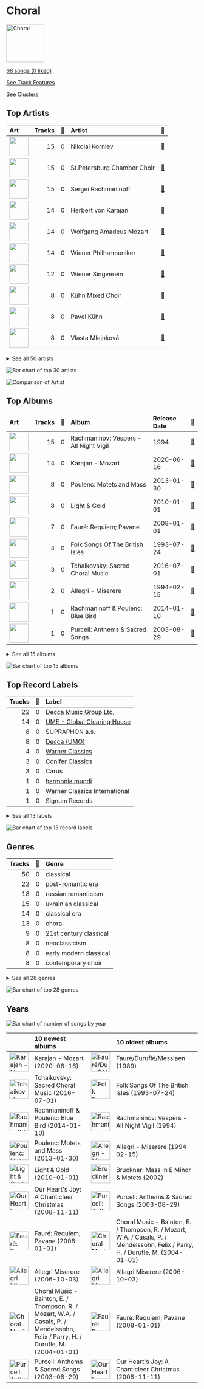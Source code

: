 # Choral


<img src="https://mosaic.scdn.co/640/ab67616d0000b2730baa26fb49c09c910a031d24ab67616d0000b2730c8397c0c79c33e6f350ee52ab67616d0000b273397c1f0c407ebd9a318b25faab67616d0000b273609d14b25e86640a2a69c534" alt="Choral" width="100" />

[68 songs (0 liked)](tracks.md)

[See Track Features](audio_features.md)

[See Clusters](clusters/overview.md)

## Top Artists

| Art | Tracks | 💚 | Artist | 🔗 |
|:---|---:|---:|:---|:---|
| <img src="https://i.scdn.co/image/ab67616d0000b273a62efdba9c8e430d12e3d0fe" alt="" width="50" /> | 15 | 0 | Nikolai Korniev | [🔗](https://open.spotify.com/artist/70hS9SnJefkZo2QJwS2VXi) |
| <img src="https://i.scdn.co/image/f946eebb053703449d3e862c18ae531ad0bee47d" alt="" width="50" /> | 15 | 0 | St.Petersburg Chamber Choir | [🔗](https://open.spotify.com/artist/46WjEugfIF0rKOewvFiby2) |
| <img src="https://i.scdn.co/image/463e3c5c3e814761532f554913cf2af456bcba59" alt="" width="50" /> | 15 | 0 | Sergei Rachmaninoff | [🔗](https://open.spotify.com/artist/0Kekt6CKSo0m5mivKcoH51) |
| <img src="https://i.scdn.co/image/ab6761610000e5ebf67fde1740e91a88445d5bdd" alt="" width="50" /> | 14 | 0 | Herbert von Karajan | [🔗](https://open.spotify.com/artist/5zCaQxjl110XTrm4LQ1CxY) |
| <img src="https://i.scdn.co/image/ab6761610000e5eb7fa9108c6dadb8c3ec21da88" alt="" width="50" /> | 14 | 0 | Wolfgang Amadeus Mozart | [🔗](https://open.spotify.com/artist/4NJhFmfw43RLBLjQvxDuRS) |
| <img src="https://i.scdn.co/image/ab6761610000e5eb4bb5eb0860d831455fab32b6" alt="" width="50" /> | 14 | 0 | Wiener Philharmoniker | [🔗](https://open.spotify.com/artist/003f4bk13c6Q3gAUXv7dGJ) |
| <img src="https://i.scdn.co/image/e403106a45cbd0e2ca51e4d1b18b9a587f9177be" alt="" width="50" /> | 12 | 0 | Wiener Singverein | [🔗](https://open.spotify.com/artist/35QSympF887CO8h5eZHme2) |
| <img src="https://i.scdn.co/image/ab67616d0000b2730baa26fb49c09c910a031d24" alt="" width="50" /> | 8 | 0 | Kühn Mixed Choir | [🔗](https://open.spotify.com/artist/7coad48I6XW2msLS0ms53T) |
| <img src="https://i.scdn.co/image/fde9f1407c45f7ff7e6fa92d70b259de19705c09" alt="" width="50" /> | 8 | 0 | Pavel Kühn | [🔗](https://open.spotify.com/artist/7bzLxD5IZSXMmuuqnZ7MfY) |
| <img src="https://i.scdn.co/image/ab67616d0000b2730baa26fb49c09c910a031d24" alt="" width="50" /> | 8 | 0 | Vlasta Mlejnková | [🔗](https://open.spotify.com/artist/775Rkua0PHENjo1sFIyApV) |


<details>
<summary>See all 50 artists</summary>

| Art | Tracks | 💚 | Artist | 🔗 |
|:---|---:|---:|:---|:---|
| <img src="https://i.scdn.co/image/ab6761610000e5eb9e3b99bd6e931e16752305bd" alt="" width="50" /> | 8 | 0 | Eric Whitacre | [🔗](https://open.spotify.com/artist/5TWpCLIhvGlbJmLK1zNpiL) |
| <img src="https://i.scdn.co/image/017bf244ebfd64277d6ae3b4f2c817884aa96f1a" alt="" width="50" /> | 8 | 0 | Francis Poulenc | [🔗](https://open.spotify.com/artist/4IAWVxo2fpTBPn6k7GZ3eY) |
| <img src="https://i.scdn.co/image/0b5020426f1e073f8c90d7e8e7375bffcbd89c07" alt="" width="50" /> | 8 | 0 | Eric Whitacre Singers | [🔗](https://open.spotify.com/artist/2tPhboxrWrQ4LxOhWlXAeN) |
| <img src="https://i.scdn.co/image/ab6761610000e5ebc8b13e554131116bf311f242" alt="" width="50" /> | 7 | 0 | Academy of St. Martin in the Fields | [🔗](https://open.spotify.com/artist/77CaCn32H4mOMQA7UElzfF) |
| <img src="https://i.scdn.co/image/addf4464734979a85ef71a61c421f23a6bc143ae" alt="" width="50" /> | 7 | 0 | Sir Neville Marriner | [🔗](https://open.spotify.com/artist/6NUhQz7eAEsZvjEHTKHux9) |
| <img src="https://i.scdn.co/image/965d539c15af1d86ec4875f05ec21d32414c3e64" alt="" width="50" /> | 7 | 0 | Gabriel Fauré | [🔗](https://open.spotify.com/artist/2gClsBep1tt1rv1CN210SO) |
| <img src="https://i.scdn.co/image/ab67616d0000b2737a50d536fbc99037cc0a4e0e" alt="" width="50" /> | 7 | 0 | John Birch | [🔗](https://open.spotify.com/artist/2TFBoJYsuvMuPMOlwXWbaE) |
| <img src="https://i.scdn.co/image/3a82b1bfa9beaa82deb0b380a94cb6dc197ee073" alt="" width="50" /> | 6 | 0 | Anna Tomowa-Sintow | [🔗](https://open.spotify.com/artist/6NSIW1uEq8JZmxEkHMF17c) |
| <img src="https://i.scdn.co/image/ab67616d0000b273a211c362dbbe1fa986c558c8" alt="" width="50" /> | 6 | 0 | Academy of St Martin in the Fields Chorus | [🔗](https://open.spotify.com/artist/1GxYERY1PDh1dEuFqvTDa5) |
| <img src="https://i.scdn.co/image/ab6761610000e5ebe4536d632bb182e3f82baaaf" alt="" width="50" /> | 4 | 0 | The King's Singers | [🔗](https://open.spotify.com/artist/5lR7yDVN4z9kahOiUSlMhe) |
| <img src="https://i.scdn.co/image/ab67616d0000b273774a4d3dd9d4fca18fa2180b" alt="" width="50" /> | 4 | 0 | Helga Muller-Molinari | [🔗](https://open.spotify.com/artist/3s5xNX5n6PAzpusMRhmHbA) |
| <img src="https://i.scdn.co/image/a97382fc1e98c5a755daf70d7a9355f673811707" alt="" width="50" /> | 4 | 0 | Vinson Cole | [🔗](https://open.spotify.com/artist/2j6cP3f3TxyHzcKdWYSm6h) |
| <img src="https://i.scdn.co/image/ab67616d0000b273774a4d3dd9d4fca18fa2180b" alt="" width="50" /> | 4 | 0 | Paata Burchuladze | [🔗](https://open.spotify.com/artist/1JzOJmq9kk0u7OWqzXkBcc) |
| <img src="https://i.scdn.co/image/ab67616d0000b2734edf9a255990288ccb93490f" alt="" width="50" /> | 3 | 0 | NDR Chor | [🔗](https://open.spotify.com/artist/7hMAA1N5j1Ynb49NIWO7HV) |
| <img src="https://i.scdn.co/image/ab6761610000e5ebb31012b4fbdb04b01943efb2" alt="" width="50" /> | 3 | 0 | The Choir Of Trinity College, Cambridge | [🔗](https://open.spotify.com/artist/3x8rZy1i6FwWOWKwfRT1Ab) |
| <img src="https://i.scdn.co/image/9a7c31f43e22a95f6d3c57baf4f87a3a9d2b93e0" alt="" width="50" /> | 3 | 0 | Pyotr Ilyich Tchaikovsky | [🔗](https://open.spotify.com/artist/3MKCzCnpzw3TjUYs2v7vDA) |
| <img src="https://i.scdn.co/image/ab67616d0000b2733eae59411940f7fe22c7cf0f" alt="" width="50" /> | 3 | 0 | Philipp Ahmann | [🔗](https://open.spotify.com/artist/309coOGhdzqXdIRwJH1xUo) |
| <img src="https://i.scdn.co/image/7117adc3585d0c275a20343fd6e6d6824e622498" alt="" width="50" /> | 2 | 0 | Richard Marlow | [🔗](https://open.spotify.com/artist/7rrfp80BJeAa0lpBnNgRNK) |
| <img src="https://i.scdn.co/image/ab6761610000e5eb07c9d549505f2fe573026810" alt="" width="50" /> | 2 | 0 | Chanticleer | [🔗](https://open.spotify.com/artist/4p6DfIA6NnKmWeRgDJPLT0) |
| <img src="https://i.scdn.co/image/ab67616d0000b273a68a328440fd75546e32b42c" alt="" width="50" /> | 2 | 0 | Gregorio Allegri | [🔗](https://open.spotify.com/artist/4I47QTluHCo2t2Gj6V7AIG) |
| <img src="https://i.scdn.co/image/b1e56021e0af6da7c4dad6e677318c716f66a4c3" alt="" width="50" /> | 2 | 0 | Henry Purcell | [🔗](https://open.spotify.com/artist/3tMLo1k3iUo82coMLWXzxq) |
| <img src="https://i.scdn.co/image/c8a584082d1e4aa421717edb8c149a52daf4da4d" alt="" width="50" /> | 2 | 0 | Thomas Allen | [🔗](https://open.spotify.com/artist/2SFBZgfO2H1nVSgjxzJLUy) |
| <img src="https://i.scdn.co/image/ebdcb255475d7204204576d18490994fb62a8413" alt="" width="50" /> | 1 | 0 | Capriccio Stravagante | [🔗](https://open.spotify.com/artist/7Hb8ewIvJmuQPAQ5MMVXJE) |
| <img src="https://i.scdn.co/image/fe113227d3189286fc6639f316d729bfeb103c79" alt="" width="50" /> | 1 | 0 | Maurice Duruflé | [🔗](https://open.spotify.com/artist/7Fph7U6qidZ2E97xKKsD4m) |
| <img src="https://i.scdn.co/image/60b9354e6df871bd1a87eb86cbc660a48e15172b" alt="" width="50" /> | 1 | 0 | Sylvia McNair | [🔗](https://open.spotify.com/artist/63aSj4hbN7Q4nw74Y0xNF6) |
| <img src="https://i.scdn.co/image/801e1dd16831ea8bd75e510177620ab756594b45" alt="" width="50" /> | 1 | 0 | Randall Thompson | [🔗](https://open.spotify.com/artist/5vNLpqTjRXfz6uHKs5hnvD) |
| <img src="nan" alt="" width="50" /> | 1 | 0 | Joseph Jennings | [🔗](https://open.spotify.com/artist/5A3ntUGTCKttzOwkoF9AUY) |
| <img src="https://i.scdn.co/image/ab67616d0000b273d516176f7ccedbc5add27d63" alt="" width="50" /> | 1 | 0 | Vladimir Mostovoy | [🔗](https://open.spotify.com/artist/4BTanscTBWJOSpvceZSVSi) |
| <img src="https://i.scdn.co/image/ab67616d0000b27311abfb0cada077900447061b" alt="" width="50" /> | 1 | 0 | Voices of Ascension Chorus | [🔗](https://open.spotify.com/artist/4AjjMZxILxc83KJAEuwu9j) |
| <img src="https://i.scdn.co/image/094b89c0a53eaa52cb0f19d2bcd23a9fc84c1b82" alt="" width="50" /> | 1 | 0 | Olga Borodina | [🔗](https://open.spotify.com/artist/47XbXbNzwqcWStfsjzFlKb) |
| <img src="https://i.scdn.co/image/e2930a243565b3a9675ef0943ba181f28c780109" alt="" width="50" /> | 1 | 0 | Skip Sempé | [🔗](https://open.spotify.com/artist/3DSclbx4DSkyIvouHCxHHZ) |
| <img src="https://i.scdn.co/image/914364be0f93ff2756c1352c2a2a5ae25ddb53cd" alt="" width="50" /> | 1 | 0 | Philippe Herreweghe | [🔗](https://open.spotify.com/artist/2ozcTa5tl8qhSbhJKM60I5) |
| <img src="https://i.scdn.co/image/c8dc83d307c0a8c18ac505da6133bc37df4442a1" alt="" width="50" /> | 1 | 0 | Anton Bruckner | [🔗](https://open.spotify.com/artist/2bM3j1JQWBkmzuoZKu4zj2) |
| <img src="nan" alt="" width="50" /> | 1 | 0 | Mark Kruczek | [🔗](https://open.spotify.com/artist/2DNiyyc8Do3ym3IjCaKFCp) |
| <img src="https://i.scdn.co/image/ab6761610000e5eb9124c581895bed80e4f2d36c" alt="" width="50" /> | 1 | 0 | Ola Gjeilo | [🔗](https://open.spotify.com/artist/29lbSb4ujaVH5pHnQjFT0G) |
| <img src="https://i.scdn.co/image/ab67616d0000b2732ef4105bd054322c9e1dab7f" alt="" width="50" /> | 1 | 0 | Zürcher Vokalisten | [🔗](https://open.spotify.com/artist/1YrY49Nj5lSs8otmnveoQQ) |
| <img src="https://i.scdn.co/image/ab6761610000e5eb6e895483075f6e493f491476" alt="" width="50" /> | 1 | 0 | Collegium Vocale Gent | [🔗](https://open.spotify.com/artist/17BdLN9q8RRQQqyklLwac1) |
| <img src="https://i.scdn.co/image/ab67616d0000b273b463341dade63d8c54a6a15e" alt="" width="50" /> | 1 | 0 | Dennis Keene | [🔗](https://open.spotify.com/artist/16e7cTpnxHfo8KnwinUysN) |
| <img src="https://i.scdn.co/image/ab6761610000e5eba1f2835ca8b0eba6b2159e8d" alt="" width="50" /> | 1 | 0 | Tenebrae | [🔗](https://open.spotify.com/artist/0vUnn6Eje2O5yxEj35touD) |
| <img src="https://i.scdn.co/image/ab67616d0000b2732ef4105bd054322c9e1dab7f" alt="" width="50" /> | 1 | 0 | Christian Dillig | [🔗](https://open.spotify.com/artist/0Ens2zPly8UFhQmyUUXlOH) |

</details>


![Bar chart of top 30 artists](../../images/playlists/choral/artists.png)

![Comparison of Artist](../../images/playlists/choral/artists_comparison.png)

## Top Albums

| Art | Tracks | 💚 | Album | Release Date | 🔗 |
|:---|---:|---:|:---|:---|:---|
| <img src="https://i.scdn.co/image/ab67616d0000b273319c8a995c0c01cd233b3bd5" alt="" width="50" /> | 15 | 0 | Rachmaninov: Vespers - All Night Vigil | 1994 | [🔗](https://open.spotify.com/album/7hqotgNjEJt09XiggaMI1v) |
| <img src="https://i.scdn.co/image/ab67616d0000b273b9cf4faacfd133cab7c867b8" alt="" width="50" /> | 14 | 0 | Karajan - Mozart | 2020-06-16 | [🔗](https://open.spotify.com/album/1HSJhsMIW2EDD4YSSkbc9e) |
| <img src="https://i.scdn.co/image/ab67616d0000b2730baa26fb49c09c910a031d24" alt="" width="50" /> | 8 | 0 | Poulenc: Motets and Mass | 2013-01-30 | [🔗](https://open.spotify.com/album/6czmOzWnyfS71jDpRxZDam) |
| <img src="https://i.scdn.co/image/ab67616d0000b2737f49ec19a186736ff30651ed" alt="" width="50" /> | 8 | 0 | Light & Gold | 2010-01-01 | [🔗](https://open.spotify.com/album/2hnquPCPDsr3Srk64rdeVS) |
| <img src="https://i.scdn.co/image/ab67616d0000b2735f71322acbf611462ffc03d5" alt="" width="50" /> | 7 | 0 | Fauré: Requiem; Pavane | 2008-01-01 | [🔗](https://open.spotify.com/album/0mhVHXJrGE5WUA58CJLf29) |
| <img src="https://i.scdn.co/image/ab67616d0000b273efbc193171a2f99fe94911c6" alt="" width="50" /> | 4 | 0 | Folk Songs Of The British Isles | 1993-07-24 | [🔗](https://open.spotify.com/album/7eFKaVzp6K60oBnB2kTjwV) |
| <img src="https://i.scdn.co/image/ab67616d0000b273e3e10be41297c622a0ec2e0d" alt="" width="50" /> | 3 | 0 | Tchaikovsky: Sacred Choral Music | 2016-07-01 | [🔗](https://open.spotify.com/album/4udN7bCLaa8zCnaIvoxzOB) |
| <img src="https://i.scdn.co/image/ab67616d0000b273397c1f0c407ebd9a318b25fa" alt="" width="50" /> | 2 | 0 | Allegri - Miserere | 1994-02-15 | [🔗](https://open.spotify.com/album/6DXPSePAsqcD40WQsSnasD) |
| <img src="https://i.scdn.co/image/ab67616d0000b2732ef4105bd054322c9e1dab7f" alt="" width="50" /> | 1 | 0 | Rachmaninoff & Poulenc: Blue Bird | 2014-01-10 | [🔗](https://open.spotify.com/album/7LfArBzkgp1PPDGDGSYWaR) |
| <img src="https://i.scdn.co/image/ab67616d0000b273609d14b25e86640a2a69c534" alt="" width="50" /> | 1 | 0 | Purcell: Anthems & Sacred Songs | 2003-08-29 | [🔗](https://open.spotify.com/album/7K8qhv7euF0xd6DiqoReDK) |


<details>
<summary>See all 15 albums</summary>

| Art | Tracks | 💚 | Album | Release Date | 🔗 |
|:---|---:|---:|:---|:---|:---|
| <img src="https://i.scdn.co/image/ab67616d0000b273d782656735b33a18ac499ee6" alt="" width="50" /> | 1 | 0 | Our Heart's Joy: A Chanticleer Christmas | 2008-11-11 | [🔗](https://open.spotify.com/album/7mdIzxZmqt54mv5wx3drAf) |
| <img src="https://i.scdn.co/image/ab67616d0000b2730c8397c0c79c33e6f350ee52" alt="" width="50" /> | 1 | 0 | Fauré/Duruflé/Messiaen | 1989 | [🔗](https://open.spotify.com/album/2kJvD9jzU5n9dmNj9FoyQ8) |
| <img src="https://i.scdn.co/image/ab67616d0000b273ab85af946bb4b89695c7c60c" alt="" width="50" /> | 1 | 0 | Choral Music - Bainton, E. / Thompson, R. / Mozart, W.A. / Casals, P. / Mendelssohn, Felix / Parry, H. / Durufle, M. | 2004-01-01 | [🔗](https://open.spotify.com/album/2ZcxORUFkzrpjZ7DrSmNkT) |
| <img src="https://i.scdn.co/image/ab67616d0000b273ddf2fb18947ce57d0005f626" alt="" width="50" /> | 1 | 0 | Bruckner: Mass in E Minor & Motets | 2002 | [🔗](https://open.spotify.com/album/13eAUvw0Ga3BBFsf6oxF46) |
| <img src="https://i.scdn.co/image/ab67616d0000b273173d17db2abbefa4569b4dca" alt="" width="50" /> | 1 | 0 | Allegri Miserere | 2006-10-03 | [🔗](https://open.spotify.com/album/3fvFlaBBbAFO0QCrSTbfaU) |

</details>


![Bar chart of top 15 albums](../../images/playlists/choral/albums.png)

## Top Record Labels

| Tracks | 💚 | Label |
|---:|---:|:---|
| 22 | 0 | [Decca Music Group Ltd.](../../labels/decca_music_group_ltd_/overview.md) |
| 14 | 0 | [UME - Global Clearing House](../../labels/ume___global_clearing_house/overview.md) |
| 8 | 0 | SUPRAPHON a.s. |
| 8 | 0 | [Decca (UMO)](../../labels/decca__umo_/overview.md) |
| 4 | 0 | [Warner Classics](../../labels/warner_classics/overview.md) |
| 3 | 0 | Conifer Classics |
| 3 | 0 | Carus |
| 1 | 0 | [harmonia mundi](../../labels/harmonia_mundi/overview.md) |
| 1 | 0 | Warner Classics International |
| 1 | 0 | Signum Records |


<details>
<summary>See all 13 labels</summary>

| Tracks | 💚 | Label |
|---:|---:|:---|
| 1 | 0 | SPEKTRAL |
| 1 | 0 | Delos |
| 1 | 0 | Chanticleer Records |

</details>


![Bar chart of top 13 record labels](../../images/playlists/choral/labels.png)

## Genres

| Tracks | 💚 | Genre |
|---:|---:|:---|
| 50 | 0 | classical |
| 22 | 0 | post-romantic era |
| 18 | 0 | russian romanticism |
| 15 | 0 | ukrainian classical |
| 14 | 0 | classical era |
| 13 | 0 | choral |
| 9 | 0 | 21st century classical |
| 8 | 0 | neoclassicism |
| 8 | 0 | early modern classical |
| 8 | 0 | contemporary choir |


<details>
<summary>See all 28 genres</summary>

| Tracks | 💚 | Genre |
|---:|---:|:---|
| 8 | 0 | american 21st century classical |
| 5 | 0 | polyphony |
| 4 | 0 | vocal ensemble |
| 4 | 0 | puirt-a-beul |
| 4 | 0 | late romantic era |
| 4 | 0 | early music |
| 4 | 0 | cambridge choir |
| 4 | 0 | british choir |
| 3 | 0 | classical drill |
| 2 | 0 | italian renaissance |
| 2 | 0 | english baroque |
| 2 | 0 | baroque |
| 1 | 0 | nordic contemporary classical |
| 1 | 0 | early music choir |
| 1 | 0 | classical organ |
| 1 | 0 | american modern classical |
| 1 | 0 | american early music |
| 1 | 0 | american choir |

</details>


![Bar chart of top 28 genres](../../images/playlists/choral/genres.png)

## Years



![Bar chart of number of songs by year](../../images/playlists/choral/years.png)

| ​ | 10 newest albums | ​​ | 10 oldest albums |
|:---|:---|:---|:---|
| <img src="https://i.scdn.co/image/ab67616d0000b273b9cf4faacfd133cab7c867b8" alt="Karajan - Mozart" width="50" /> | Karajan - Mozart (2020-06-16) | <img src="https://i.scdn.co/image/ab67616d0000b2730c8397c0c79c33e6f350ee52" alt="Fauré/Duruflé/Messiaen" width="50" /> | Fauré/Duruflé/Messiaen (1989) |
| <img src="https://i.scdn.co/image/ab67616d0000b273e3e10be41297c622a0ec2e0d" alt="Tchaikovsky: Sacred Choral Music" width="50" /> | Tchaikovsky: Sacred Choral Music (2016-07-01) | <img src="https://i.scdn.co/image/ab67616d0000b273efbc193171a2f99fe94911c6" alt="Folk Songs Of The British Isles" width="50" /> | Folk Songs Of The British Isles (1993-07-24) |
| <img src="https://i.scdn.co/image/ab67616d0000b2732ef4105bd054322c9e1dab7f" alt="Rachmaninoff &amp; Poulenc: Blue Bird" width="50" /> | Rachmaninoff & Poulenc: Blue Bird (2014-01-10) | <img src="https://i.scdn.co/image/ab67616d0000b273319c8a995c0c01cd233b3bd5" alt="Rachmaninov: Vespers - All Night Vigil" width="50" /> | Rachmaninov: Vespers - All Night Vigil (1994) |
| <img src="https://i.scdn.co/image/ab67616d0000b2730baa26fb49c09c910a031d24" alt="Poulenc: Motets and Mass" width="50" /> | Poulenc: Motets and Mass (2013-01-30) | <img src="https://i.scdn.co/image/ab67616d0000b273397c1f0c407ebd9a318b25fa" alt="Allegri - Miserere" width="50" /> | Allegri - Miserere (1994-02-15) |
| <img src="https://i.scdn.co/image/ab67616d0000b2737f49ec19a186736ff30651ed" alt="Light &amp; Gold" width="50" /> | Light & Gold (2010-01-01) | <img src="https://i.scdn.co/image/ab67616d0000b273ddf2fb18947ce57d0005f626" alt="Bruckner: Mass in E Minor &amp; Motets" width="50" /> | Bruckner: Mass in E Minor & Motets (2002) |
| <img src="https://i.scdn.co/image/ab67616d0000b273d782656735b33a18ac499ee6" alt="Our Heart&#x27;s Joy: A Chanticleer Christmas" width="50" /> | Our Heart's Joy: A Chanticleer Christmas (2008-11-11) | <img src="https://i.scdn.co/image/ab67616d0000b273609d14b25e86640a2a69c534" alt="Purcell: Anthems &amp; Sacred Songs" width="50" /> | Purcell: Anthems & Sacred Songs (2003-08-29) |
| <img src="https://i.scdn.co/image/ab67616d0000b2735f71322acbf611462ffc03d5" alt="Fauré: Requiem; Pavane" width="50" /> | Fauré: Requiem; Pavane (2008-01-01) | <img src="https://i.scdn.co/image/ab67616d0000b273ab85af946bb4b89695c7c60c" alt="Choral Music - Bainton, E. / Thompson, R. / Mozart, W.A. / Casals, P. / Mendelssohn, Felix / Parry, H. / Durufle, M." width="50" /> | Choral Music - Bainton, E. / Thompson, R. / Mozart, W.A. / Casals, P. / Mendelssohn, Felix / Parry, H. / Durufle, M. (2004-01-01) |
| <img src="https://i.scdn.co/image/ab67616d0000b273173d17db2abbefa4569b4dca" alt="Allegri Miserere" width="50" /> | Allegri Miserere (2006-10-03) | <img src="https://i.scdn.co/image/ab67616d0000b273173d17db2abbefa4569b4dca" alt="Allegri Miserere" width="50" /> | Allegri Miserere (2006-10-03) |
| <img src="https://i.scdn.co/image/ab67616d0000b273ab85af946bb4b89695c7c60c" alt="Choral Music - Bainton, E. / Thompson, R. / Mozart, W.A. / Casals, P. / Mendelssohn, Felix / Parry, H. / Durufle, M." width="50" /> | Choral Music - Bainton, E. / Thompson, R. / Mozart, W.A. / Casals, P. / Mendelssohn, Felix / Parry, H. / Durufle, M. (2004-01-01) | <img src="https://i.scdn.co/image/ab67616d0000b2735f71322acbf611462ffc03d5" alt="Fauré: Requiem; Pavane" width="50" /> | Fauré: Requiem; Pavane (2008-01-01) |
| <img src="https://i.scdn.co/image/ab67616d0000b273609d14b25e86640a2a69c534" alt="Purcell: Anthems &amp; Sacred Songs" width="50" /> | Purcell: Anthems & Sacred Songs (2003-08-29) | <img src="https://i.scdn.co/image/ab67616d0000b273d782656735b33a18ac499ee6" alt="Our Heart&#x27;s Joy: A Chanticleer Christmas" width="50" /> | Our Heart's Joy: A Chanticleer Christmas (2008-11-11) |